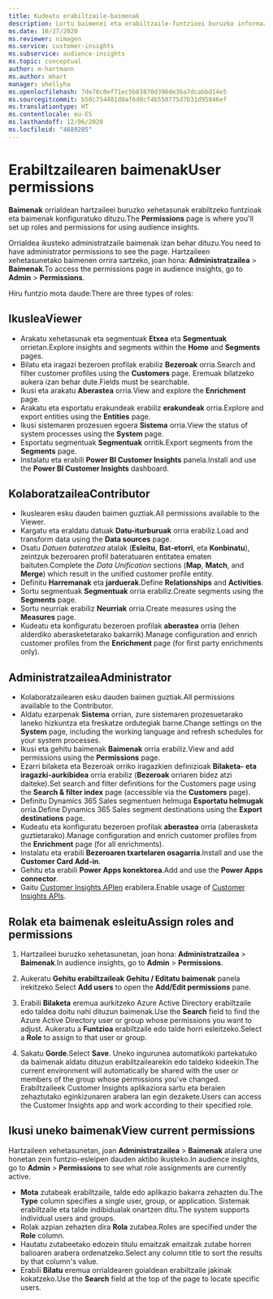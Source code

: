 ```yaml
---
title: Kudeatu erabiltzaile-baimenak
description: Lortu baimenei eta erabiltzaile-funtzioei buruzko informazio gehiago.
ms.date: 10/27/2020
ms.reviewer: nimagen
ms.service: customer-insights
ms.subservice: audience-insights
ms.topic: conceptual
author: m-hartmann
ms.author: mhart
manager: shellyha
ms.openlocfilehash: 7de78c0ef71ec5b83870d396de36a7dcabbd14e5
ms.sourcegitcommit: b50c754481d0af6d0cf4b550775d7b31d95846ef
ms.translationtype: HT
ms.contentlocale: eu-ES
ms.lasthandoff: 12/06/2020
ms.locfileid: "4689205"
---
```

# <a name="user-permissions"></a><span data-ttu-id="3df44-103">Erabiltzailearen baimenak</span><span class="sxs-lookup"><span data-stu-id="3df44-103">User permissions</span></span>

<span data-ttu-id="3df44-104">**Baimenak** orrialdean hartzaileei buruzko xehetasunak erabiltzeko funtzioak eta baimenak konfiguratuko dituzu.</span><span class="sxs-lookup"><span data-stu-id="3df44-104">The **Permissions** page is where you'll set up roles and permissions for using audience insights.</span></span>

<span data-ttu-id="3df44-105">Orrialdea ikusteko administratzaile baimenak izan behar dituzu.</span><span class="sxs-lookup"><span data-stu-id="3df44-105">You need to have administrator permissions to see the page.</span></span> <span data-ttu-id="3df44-106">Hartzaileen xehetasunetako baimenen orrira sartzeko, joan hona: **Administratzailea** > **Baimenak**.</span><span class="sxs-lookup"><span data-stu-id="3df44-106">To access the permissions page in audience insights, go to **Admin** > **Permissions**.</span></span>

<span data-ttu-id="3df44-107">Hiru funtzio mota daude:</span><span class="sxs-lookup"><span data-stu-id="3df44-107">There are three types of roles:</span></span>

## <a name="viewer"></a><span data-ttu-id="3df44-108">Ikuslea</span><span class="sxs-lookup"><span data-stu-id="3df44-108">Viewer</span></span>

- <span data-ttu-id="3df44-109">Arakatu xehetasunak eta segmentuak **Etxea** eta **Segmentuak** orrietan.</span><span class="sxs-lookup"><span data-stu-id="3df44-109">Explore insights and segments within the **Home** and **Segments** pages.</span></span>
- <span data-ttu-id="3df44-110">Bilatu eta iragazi bezeroen profilak erabiliz **Bezeroak** orria.</span><span class="sxs-lookup"><span data-stu-id="3df44-110">Search and filter customer profiles using the **Customers** page.</span></span> <span data-ttu-id="3df44-111">Eremuak bilatzeko aukera izan behar dute.</span><span class="sxs-lookup"><span data-stu-id="3df44-111">Fields must be searchable.</span></span>
- <span data-ttu-id="3df44-112">Ikusi eta arakatu **Aberastea** orria.</span><span class="sxs-lookup"><span data-stu-id="3df44-112">View and explore the **Enrichment** page.</span></span>
- <span data-ttu-id="3df44-113">Arakatu eta esportatu erakundeak erabiliz **erakundeak** orria.</span><span class="sxs-lookup"><span data-stu-id="3df44-113">Explore and export entities using the **Entities** page.</span></span>
- <span data-ttu-id="3df44-114">Ikusi sistemaren prozesuen egoera **Sistema** orria.</span><span class="sxs-lookup"><span data-stu-id="3df44-114">View the status of system processes  using the **System** page.</span></span>
- <span data-ttu-id="3df44-115">Esportatu segmentuak **Segmentuak** orritik.</span><span class="sxs-lookup"><span data-stu-id="3df44-115">Export segments from the **Segments** page.</span></span>
- <span data-ttu-id="3df44-116">Instalatu eta erabili **Power BI Customer Insights** panela.</span><span class="sxs-lookup"><span data-stu-id="3df44-116">Install and use the **Power BI Customer Insights** dashboard.</span></span>

## <a name="contributor"></a><span data-ttu-id="3df44-117">Kolaboratzailea</span><span class="sxs-lookup"><span data-stu-id="3df44-117">Contributor</span></span>

- <span data-ttu-id="3df44-118">Ikuslearen esku dauden baimen guztiak.</span><span class="sxs-lookup"><span data-stu-id="3df44-118">All permissions available to the Viewer.</span></span>
- <span data-ttu-id="3df44-119">Kargatu eta eraldatu datuak **Datu-iturburuak** orria erabiliz.</span><span class="sxs-lookup"><span data-stu-id="3df44-119">Load and transform data using the **Data sources** page.</span></span>
- <span data-ttu-id="3df44-120">Osatu *Datuen bateratzea* atalak (**Esleitu**, **Bat-etorri**, eta **Konbinatu**), zeintzuk bezeroaren profil bateratuaren entitatea ematen baituten.</span><span class="sxs-lookup"><span data-stu-id="3df44-120">Complete the *Data Unification* sections (**Map**, **Match**, and **Merge**) which result in the unified customer profile entity.</span></span>
- <span data-ttu-id="3df44-121">Definitu **Harremanak** eta **jarduerak**.</span><span class="sxs-lookup"><span data-stu-id="3df44-121">Define **Relationships** and **Activities**.</span></span>
- <span data-ttu-id="3df44-122">Sortu segmentuak **Segmentuak** orria erabiliz.</span><span class="sxs-lookup"><span data-stu-id="3df44-122">Create segments using the **Segments** page.</span></span>
- <span data-ttu-id="3df44-123">Sortu neurriak erabiliz **Neurriak** orria.</span><span class="sxs-lookup"><span data-stu-id="3df44-123">Create measures using the **Measures** page.</span></span>
- <span data-ttu-id="3df44-124">Kudeatu eta konfiguratu bezeroen profilak **aberastea** orria (lehen alderdiko aberasketetarako bakarrik).</span><span class="sxs-lookup"><span data-stu-id="3df44-124">Manage configuration and enrich customer profiles from the **Enrichment** page (for first party enrichments only).</span></span>

## <a name="administrator"></a><span data-ttu-id="3df44-125">Administratzailea</span><span class="sxs-lookup"><span data-stu-id="3df44-125">Administrator</span></span>

- <span data-ttu-id="3df44-126">Kolaboratzailearen esku dauden baimen guztiak.</span><span class="sxs-lookup"><span data-stu-id="3df44-126">All permissions available to the Contributor.</span></span>
- <span data-ttu-id="3df44-127">Aldatu ezarpenak **Sistema** orrian, zure sistemaren prozesuetarako laneko hizkuntza eta freskatze ordutegiak barne.</span><span class="sxs-lookup"><span data-stu-id="3df44-127">Change settings on the **System** page, including the working language and refresh schedules for your system processes.</span></span>
- <span data-ttu-id="3df44-128">Ikusi eta gehitu baimenak **Baimenak** orria erabiliz.</span><span class="sxs-lookup"><span data-stu-id="3df44-128">View and add permissions using the **Permissions** page.</span></span>
- <span data-ttu-id="3df44-129">Ezarri bilaketa eta Bezeroak orriko iragazkien definizioak **Bilaketa- eta iragazki-aurkibidea** orria erabiliz (**Bezeroak** orriaren bidez atzi daiteke).</span><span class="sxs-lookup"><span data-stu-id="3df44-129">Set search and filter definitions for the Customers page using the **Search & filter index** page (accessible via the **Customers** page).</span></span>
- <span data-ttu-id="3df44-130">Definitu Dynamics 365 Sales segmentuen helmuga **Esportatu helmugak** orria.</span><span class="sxs-lookup"><span data-stu-id="3df44-130">Define Dynamics 365 Sales segment destinations using the **Export destinations** page.</span></span>
- <span data-ttu-id="3df44-131">Kudeatu eta konfiguratu bezeroen profilak **aberastea** orria (aberasketa guztietarako).</span><span class="sxs-lookup"><span data-stu-id="3df44-131">Manage configuration and enrich customer profiles from the **Enrichment** page (for all enrichments).</span></span>
- <span data-ttu-id="3df44-132">Instalatu eta erabili **Bezeroaren txartelaren osagarria**.</span><span class="sxs-lookup"><span data-stu-id="3df44-132">Install and use the **Customer Card Add-in**.</span></span>
- <span data-ttu-id="3df44-133">Gehitu eta erabili **Power Apps konektorea**.</span><span class="sxs-lookup"><span data-stu-id="3df44-133">Add and use the **Power Apps connector**.</span></span>
- <span data-ttu-id="3df44-134">Gaitu [Customer Insights APIen](apis.md) erabilera.</span><span class="sxs-lookup"><span data-stu-id="3df44-134">Enable usage of [Customer Insights APIs](apis.md).</span></span>

## <a name="assign-roles-and-permissions"></a><span data-ttu-id="3df44-135">Rolak eta baimenak esleitu</span><span class="sxs-lookup"><span data-stu-id="3df44-135">Assign roles and permissions</span></span>

1. <span data-ttu-id="3df44-136">Hartzaileei buruzko xehetasunetan, joan hona: **Administratzailea** > **Baimenak**.</span><span class="sxs-lookup"><span data-stu-id="3df44-136">In audience insights, go to **Admin** > **Permissions**.</span></span>

1. <span data-ttu-id="3df44-137">Aukeratu **Gehitu erabiltzaileak** **Gehitu / Editatu baimenak** panela irekitzeko.</span><span class="sxs-lookup"><span data-stu-id="3df44-137">Select **Add users** to open the **Add/Edit permissions** pane.</span></span>

1. <span data-ttu-id="3df44-138">Erabili **Bilaketa** eremua aurkitzeko Azure Active Directory erabiltzaile edo taldea doitu nahi dituzun baimenak.</span><span class="sxs-lookup"><span data-stu-id="3df44-138">Use the **Search** field to find the Azure Active Directory user or group whose permissions you want to adjust.</span></span> <span data-ttu-id="3df44-139">Aukeratu a **Funtzioa** erabiltzaile edo talde horri esleitzeko.</span><span class="sxs-lookup"><span data-stu-id="3df44-139">Select a **Role** to assign to that user or group.</span></span>

1. <span data-ttu-id="3df44-140">Sakatu **Gorde**.</span><span class="sxs-lookup"><span data-stu-id="3df44-140">Select **Save**.</span></span> <span data-ttu-id="3df44-141">Uneko ingurunea automatikoki partekatuko da baimenak aldatu dituzun erabiltzailearekin edo taldeko kideekin.</span><span class="sxs-lookup"><span data-stu-id="3df44-141">The current environment will automatically be shared with the user or members of the group whose permissions you've changed.</span></span> <span data-ttu-id="3df44-142">Erabiltzaileek Customer Insights aplikaziora sartu eta beraien zehaztutako eginkizunaren arabera lan egin dezakete.</span><span class="sxs-lookup"><span data-stu-id="3df44-142">Users can access the Customer Insights app and work according to their specified role.</span></span>

## <a name="view-current-permissions"></a><span data-ttu-id="3df44-143">Ikusi uneko baimenak</span><span class="sxs-lookup"><span data-stu-id="3df44-143">View current permissions</span></span>

<span data-ttu-id="3df44-144">Hartzaileen xehetasunetan, joan **Administratzailea** > **Baimenak** atalera une honetan zein funtzio-esleipen dauden aktibo ikusteko.</span><span class="sxs-lookup"><span data-stu-id="3df44-144">In audience insights, go to **Admin** > **Permissions** to see what role assignments are currently active.</span></span>

- <span data-ttu-id="3df44-145">**Mota** zutabeak erabiltzaile, talde edo aplikazio bakarra zehazten du.</span><span class="sxs-lookup"><span data-stu-id="3df44-145">The **Type** column specifies a single user, group, or application.</span></span> <span data-ttu-id="3df44-146">Sistemak erabiltzaile eta talde indibidualak onartzen ditu.</span><span class="sxs-lookup"><span data-stu-id="3df44-146">The system supports individual users and groups.</span></span>
- <span data-ttu-id="3df44-147">Rolak azpian zehazten dira **Rola** zutabea.</span><span class="sxs-lookup"><span data-stu-id="3df44-147">Roles are specified under the **Role** column.</span></span>
- <span data-ttu-id="3df44-148">Hautatu zutabeetako edozein titulu emaitzak emaitzak zutabe horren balioaren arabera ordenatzeko.</span><span class="sxs-lookup"><span data-stu-id="3df44-148">Select any column title to sort the results by that column's value.</span></span>
- <span data-ttu-id="3df44-149">Erabili **Bilatu** eremua orrialdearen goialdean erabiltzaile jakinak kokatzeko.</span><span class="sxs-lookup"><span data-stu-id="3df44-149">Use the **Search** field at the top of the page to locate specific users.</span></span>
